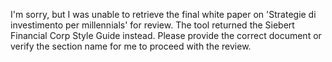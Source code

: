 I'm sorry, but I was unable to retrieve the final white paper on 'Strategie di investimento per millennials' for review. The tool returned the Siebert Financial Corp Style Guide instead. Please provide the correct document or verify the section name for me to proceed with the review.